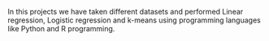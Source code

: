In this projects we have taken different datasets and performed Linear regression, Logistic regression and k-means using programming languages like Python and R programming.
